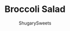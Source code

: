 ---
layout: ../../layouts/MarkdownPostLayout.astro
title: Broccoli Salad
author: ShugarySweets
pubDate: 2019-01-15
description: "Every potluck needs the Best Broccoli Salad recipe on the table. With broccoli, cheddar cheese, red onion, and bacon topped with a sweet and tangy dressing, it’s the perfect easy summer side dish!"
image_url: https://www.shugarysweets.com/wp-content/uploads/2018/07/broccoli-salad-recipe.jpg
tags: ["Side Dishes","American"]
calories: 483
protein: 16
carbohydrates: 21
fats: 38
fiber: 3
ingredients: ["1 pound broccoli florets, cut bite size","1/3 cup red onion, cut in strips","1 cup shredded cheddar cheese","1/2 pound bacon, cooked and crumbled","1/2 cup raisins","1/3 cup sunflower seeds (no shells)","1 cup mayonnaise","2 Tablespoons apple cider vinegar","1/4 cup granulated sugar"]
serves: 8
time: "4 hours 15 minutes"
prepTime: "15 minutes"
instructions: ["In a pot of boiling water, drop broccoli and cook for about 1 minute. Remove immediately and rinse with cold water. Place in a large bowl.","Add onion, cheese, bacon, raisins, and sunflower seeds to broccoli.","In a small bowl, whisk together the mayo, vinegar and sugar. Pour over salad right before serving."]
nutrition: ["483 calories","21 grams carbohydrates","54 milligrams cholesterol","38 grams fat","3 grams fiber","16 grams protein","10 grams saturated fat","1086 milligrams sodium","14 grams sugar","0 grams trans fat","27 grams unsaturated fat"]
---